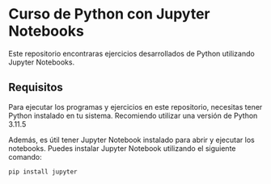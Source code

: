 # Curso de Python con Jupyter Notebooks

Este repositorio encontraras ejercicios desarrollados de Python utilizando Jupyter Notebooks. 

## Requisitos

Para ejecutar los programas y ejercicios en este repositorio, necesitas tener Python instalado en tu sistema. Recomiendo utilizar una versión de Python 3.11.5

Además, es útil tener Jupyter Notebook instalado para abrir y ejecutar los notebooks. Puedes instalar Jupyter Notebook utilizando el siguiente comando:

```bash
pip install jupyter
